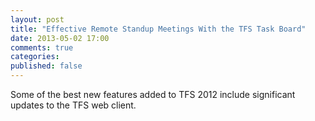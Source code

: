 ```yaml
---
layout: post
title: "Effective Remote Standup Meetings With the TFS Task Board"
date: 2013-05-02 17:00
comments: true
categories: 
published: false
---
```


Some of the best new features added to TFS 2012 include significant updates to the TFS web client.  